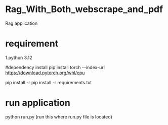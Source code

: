 # Rag_With_Both_webscrape_and_pdf
Rag application


# requirement
1.python 3.12

#dependency install
pip install torch --index-url https://download.pytorch.org/whl/cpu 

pip install -r pip install -r requirements.txt

# run application
python run.py (run this where run.py file is located) 
